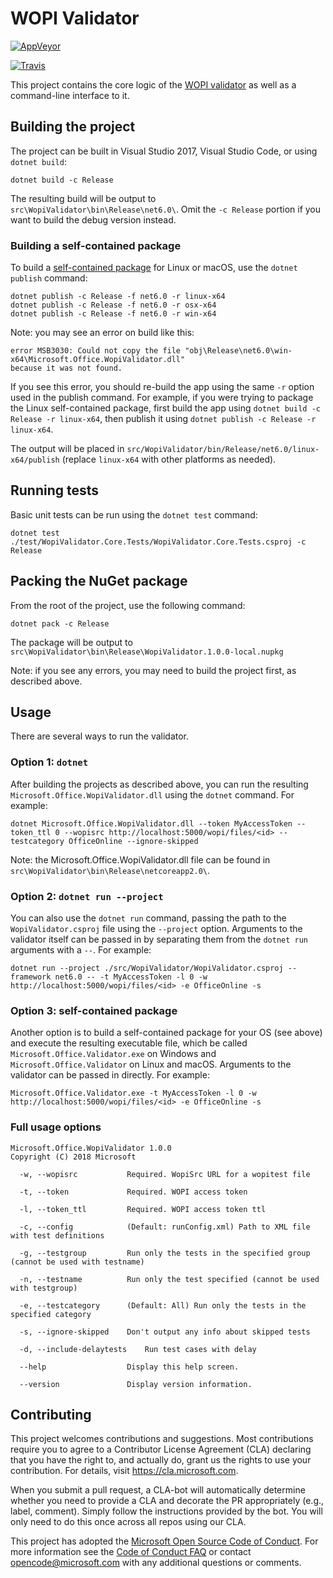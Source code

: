 # WOPI Validator

[![AppVeyor](https://ci.appveyor.com/api/projects/status/3ec9rkntlgcffbiq/branch/master?svg=true)](https://ci.appveyor.com/project/tylerbutler/wopi-validator-core/branch/master)

[![Travis](https://travis-ci.org/Microsoft/wopi-validator-core.svg?branch=master)](https://travis-ci.org/Microsoft/wopi-validator-core)

<!--
[![Azure Pipelines](https://dev.azure.com/wopi/validator-ci/_apis/build/status/validator-ci)](https://dev.azure.com/wopi/validator-ci/_build/latest?definitionId=1)
-->

This project contains the core logic of the [WOPI validator](https://docs.microsoft.com/en-us/microsoft-365/cloud-storage-partner-program/online/build-test-ship/validator)
as well as a command-line interface to it.

## Building the project

The project can be built in Visual Studio 2017, Visual Studio Code, or using `dotnet build`:

`dotnet build -c Release`

The resulting build will be output to `src\WopiValidator\bin\Release\net6.0\`. Omit the `-c Release`
portion if you want to build the debug version instead.

### Building a self-contained package

To build a [self-contained package][1] for Linux or macOS, use the `dotnet publish` command:

```text
dotnet publish -c Release -f net6.0 -r linux-x64
dotnet publish -c Release -f net6.0 -r osx-x64
dotnet publish -c Release -f net6.0 -r win-x64
```

Note: you may see an error on build like this:

```text
error MSB3030: Could not copy the file "obj\Release\net6.0\win-x64\Microsoft.Office.WopiValidator.dll"
because it was not found.
```

If you see this error, you should re-build the app using the same `-r` option used in the publish command. For example,
if you were trying to package the Linux self-contained package, first build the app using
`dotnet build -c Release -r linux-x64`, then publish it using `dotnet publish -c Release -r linux-x64`.

The output will be placed in `src/WopiValidator/bin/Release/net6.0/linux-x64/publish` (replace `linux-x64`
with other platforms as needed).

[1]: https://docs.microsoft.com/en-us/dotnet/core/deploying/deploy-with-cli

## Running tests

Basic unit tests can be run using the `dotnet test` command:

`dotnet test ./test/WopiValidator.Core.Tests/WopiValidator.Core.Tests.csproj -c Release`

## Packing the NuGet package

From the root of the project, use the following command:

`dotnet pack -c Release`

The package will be output to `src\WopiValidator\bin\Release\WopiValidator.1.0.0-local.nupkg`

Note: if you see any errors, you may need to build the project first, as described above.

## Usage

There are several ways to run the validator.

### Option 1: `dotnet`

After building the projects as described above, you can run the resulting `Microsoft.Office.WopiValidator.dll`
using the `dotnet` command. For example:

`dotnet Microsoft.Office.WopiValidator.dll --token MyAccessToken --token_ttl 0 --wopisrc http://localhost:5000/wopi/files/<id> --testcategory OfficeOnline --ignore-skipped`

Note: the Microsoft.Office.WopiValidator.dll file can be found in `src\WopiValidator\bin\Release\netcoreapp2.0\`.

### Option 2: `dotnet run --project`

You can also use the `dotnet run` command, passing the path to the `WopiValidator.csproj` file using the `--project`
option. Arguments to the validator itself can be passed in by separating them from the `dotnet run` arguments with
a `--`. For example:

`dotnet run --project ./src/WopiValidator/WopiValidator.csproj --framework net6.0 -- -t MyAccessToken -l 0 -w http://localhost:5000/wopi/files/<id> -e OfficeOnline -s`

### Option 3: self-contained package

Another option is to build a self-contained package for your OS (see above) and execute the resulting executable
file, which be called `Microsoft.Office.Validator.exe` on Windows and `Microsoft.Office.Validator` on Linux and macOS.
Arguments to the validator can be passed in directly. For example:

`Microsoft.Office.Validator.exe -t MyAccessToken -l 0 -w http://localhost:5000/wopi/files/<id> -e OfficeOnline -s`

### Full usage options

```text
Microsoft.Office.WopiValidator 1.0.0
Copyright (C) 2018 Microsoft

  -w, --wopisrc           Required. WopiSrc URL for a wopitest file

  -t, --token             Required. WOPI access token

  -l, --token_ttl         Required. WOPI access token ttl

  -c, --config            (Default: runConfig.xml) Path to XML file with test definitions

  -g, --testgroup         Run only the tests in the specified group (cannot be used with testname)

  -n, --testname          Run only the test specified (cannot be used with testgroup)

  -e, --testcategory      (Default: All) Run only the tests in the specified category

  -s, --ignore-skipped    Don't output any info about skipped tests

  -d, --include-delaytests    Run test cases with delay

  --help                  Display this help screen.

  --version               Display version information.
```

## Contributing

This project welcomes contributions and suggestions. Most contributions require you to agree to a
Contributor License Agreement (CLA) declaring that you have the right to, and actually do, grant us
the rights to use your contribution. For details, visit <https://cla.microsoft.com>.

When you submit a pull request, a CLA-bot will automatically determine whether you need to provide
a CLA and decorate the PR appropriately (e.g., label, comment). Simply follow the instructions
provided by the bot. You will only need to do this once across all repos using our CLA.

This project has adopted the [Microsoft Open Source Code of Conduct](https://opensource.microsoft.com/codeofconduct/).
For more information see the [Code of Conduct FAQ](https://opensource.microsoft.com/codeofconduct/faq/) or
contact [opencode@microsoft.com](mailto:opencode@microsoft.com) with any additional questions or comments.

